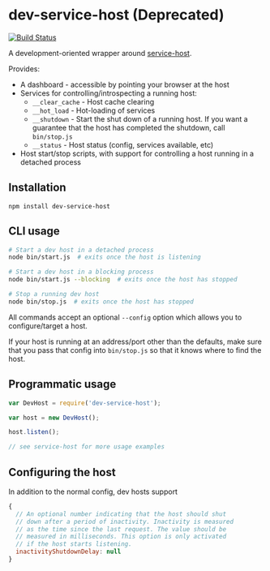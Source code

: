 dev-service-host (Deprecated)
=============================

[![Build Status](https://travis-ci.org/markfinger/dev-service-host.svg?branch=master)](https://travis-ci.org/markfinger/dev-service-host)

A development-oriented wrapper around 
[service-host](https://github.com/markfinger/service-host).

Provides:
- A dashboard - accessible by pointing your browser at the host
- Services for controlling/introspecting a running host:
  - `__clear_cache` - Host cache clearing
  - `__hot_load` - Hot-loading of services
  - `__shutdown` - Start the shut down of a running host. If 
    you want a guarantee that the host has completed the 
    shutdown, call `bin/stop.js`
  - `__status` - Host status (config, services available, etc)
- Host start/stop scripts, with support for controlling a host
  running in a detached process


Installation
------------

```
npm install dev-service-host
```


CLI usage
---------

```bash
# Start a dev host in a detached process
node bin/start.js  # exits once the host is listening

# Start a dev host in a blocking process
node bin/start.js --blocking  # exits once the host has stopped

# Stop a running dev host
node bin/stop.js  # exits once the host has stopped
```

All commands accept an optional `--config` option which allows
you to configure/target a host.

If your host is running at an address/port other than the defaults,
make sure that you pass that config into `bin/stop.js` so that it
knows where to find the host.


Programmatic usage
------------------

```javascript
var DevHost = require('dev-service-host');

var host = new DevHost();

host.listen();

// see service-host for more usage examples
```


Configuring the host
--------------------

In addition to the normal config, dev hosts support

```javascript
{
  // An optional number indicating that the host should shut
  // down after a period of inactivity. Inactivity is measured
  // as the time since the last request. The value should be
  // measured in milliseconds. This option is only activated
  // if the host starts listening.
  inactivityShutdownDelay: null
}
```


